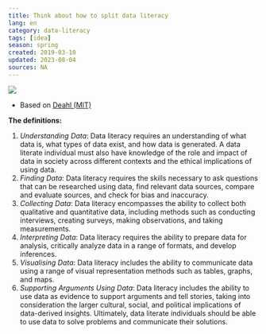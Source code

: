```yaml
---
title: Think about how to split data literacy
lang: en
category: data-literacy
tags: [idea]
season: spring
created: 2019-03-10
updated: 2023-08-04
sources: NA
---
```


![](../__files/rozdeleni-datove-gramotnosti.jpeg)

* Based on [Deahl (MIT)](../__files/better-data-you-know.pdf)

**The definitions:**

1.  *Understanding Data*: Data literacy requires an understanding of what data is, what types of data exist, and how data is generated. A data literate individual must also have knowledge of the role and impact of data in society across different contexts and the ethical implications of using data.
2.  *Finding Data*: Data literacy requires the skills necessary to ask questions that can be researched using data, find relevant data sources, compare and evaluate sources, and check for bias and inaccuracy. 
3.  *Collecting Data*: Data literacy encompasses the ability to collect both qualitative and quantitative data, including methods such as conducting interviews, creating surveys, making observations, and taking measurements. 
4.  *Interpreting Data*: Data literacy requires the ability to prepare data for analysis, critically analyze data in a range of formats, and develop inferences. 
5.  *Visualising Data*: Data literacy includes the ability to communicate data using a range of visual representation methods such as tables, graphs, and maps. 
6.  *Supporting Arguments Using Data*: Data literacy includes the ability to use data as evidence to support arguments and tell stories, taking into consideration the larger cultural, social, and political implications of data-derived insights. Ultimately, data literate individuals should be able to use data to solve problems and communicate their solutions.